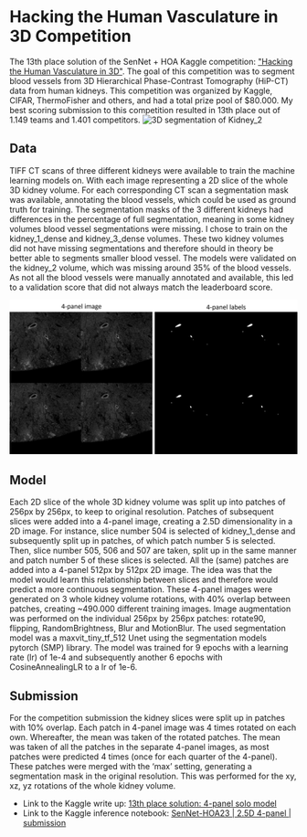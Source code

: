 # Hacking the Human Vasculature in 3D Competition
The 13th place solution of the SenNet + HOA Kaggle competition: ["Hacking the Human Vasculature in 3D"](https://www.kaggle.com/competitions/blood-vessel-segmentation). The goal of this competition was to segment blood vessels from 3D Hierarchical Phase-Contrast Tomography (HiP-CT) data from human kidneys. This competition was organized by Kaggle, CIFAR, ThermoFisher and others, and had a total prize pool of $80.000. My best scoring submission to this competition resulted in 13th place out of 1.149 teams and 1.401 competitors. 
![3D segmentation of Kidney_2](/assets/prediction_3Dsegmentation.gif)
## Data
TIFF CT scans of three different kidneys were available to train the machine learning models on. With each image representing a 2D slice of the whole 3D kidney volume. For each corresponding CT scan a segmentation mask was available, annotating the blood vessels, which could be used as ground truth for training. The segmentation masks of the 3 different kidneys had differences in the percentage of full segmentation, meaning in some kidney volumes blood vessel segmentations were missing.
I chose to train on the kidney_1_dense and kidney_3_dense volumes. These two kidney volumes did not have missing segmentations and therefore should in theory be better able to segments smaller blood vessel. The models were validated on the kidney_2 volume, which was missing around 35% of the blood vessels. As not all the blood vessels were manually annotated and available, this led to a validation score that did not always match the leaderboard score.

![Example of a 4-panel image and corresponding labels](/assets/example_4panel.png)

## Model
Each 2D slice of the whole 3D kidney volume was split up into patches of 256px by 256px, to keep to original resolution. Patches of subsequent slices were added into a 4-panel image, creating a 2.5D dimensionality in a 2D image. For instance, slice number 504 is selected of kidney_1_dense and subsequently split up in patches, of which patch number 5 is selected. Then, slice number 505, 506 and 507 are taken, split up in the same manner and patch number 5 of these slices is selected. All the (same) patches are added into a 4-panel 512px by 512px 2D image. The idea was that the model would learn this relationship between slices and therefore would predict a more continuous segmentation.
These 4-panel images were generated on 3 whole kidney volume rotations, with 40% overlap between patches, creating ~490.000 different training images. Image augmentation was performed on the individual 256px by 256px patches: rotate90, flipping, RandomBrightness, Blur and MotionBlur. The used segmentation model was a maxvit_tiny_tf_512 Unet using the segmentation models pytorch (SMP) library. The model was trained for 9 epochs with a learning rate (lr) of 1e-4 and subsequently another 6 epochs with CosineAnnealingLR to a lr of 1e-6.
## Submission
For the competition submission the kidney slices were split up in patches with 10% overlap. Each patch in 4-panel image was 4 times rotated on each own. Whereafter, the mean was taken of the rotated patches. The mean was taken of all the patches in the separate 4-panel images, as most patches were predicted 4 times (once for each quarter of the 4-panel). These patches were merged with the ‘max’ setting, generating a segmentation mask in the original resolution. This was performed for the xy, xz, yz rotations of the whole kidney volume.

* Link to the Kaggle write up: [13th place solution: 4-panel solo model](https://www.kaggle.com/competitions/blood-vessel-segmentation/discussion/475117)
* Link to the Kaggle inference notebook: [SenNet-HOA23 | 2.5D 4-panel | submission](https://www.kaggle.com/code/menno1111/sennet-hoa23-2-5d-4-panel-submission/notebook)

